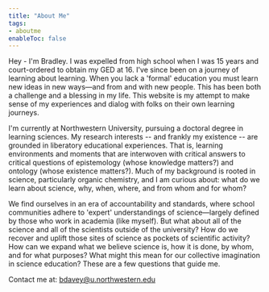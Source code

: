 ```yaml
---
title: "About Me"
tags:
- aboutme
enableToc: false
---
```


Hey - I'm Bradley. I was expelled from high school when I was 15 years and court-ordered to obtain my GED at 16. I've since been on a journey of learning about learning. When you lack a 'formal' education you must learn new ideas in new ways—and from and with new people. This has been both a challenge and a blessing in my life. This website is my attempt to make sense of my experiences and dialog with folks on their own learning journeys. 

I'm currently at Northwestern University, pursuing a doctoral degree in learning sciences. My research interests -- and frankly my existence -- are grounded in liberatory educational experiences. That is, learning environments and moments that are interwoven with critical answers to critical questions of epistemology (whose knowledge matters?) and ontology (whose existence matters?). Much of my background is rooted in science, particularly organic chemistry, and I am curious about: what do we learn about science, why, when, where, and from whom and for whom? 

We find ourselves in an era of accountability and standards, where school communities adhere to 'expert' understandings of science—largely defined by those who work in academia (like myself). But what about all of the science and all of the scientists outside of the university? How do we recover and uplift those sites of science as pockets of scientific activity? How can we expand what we believe science is, how it is done, by whom, and for what purposes? What might this mean for our collective imagination in science education? These are a few questions that guide me. 

Contact me at: bdavey@u.northwestern.edu